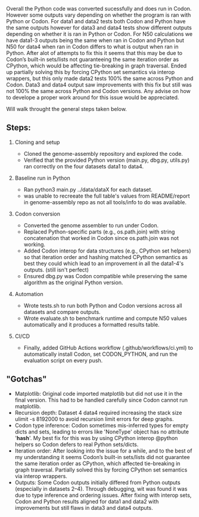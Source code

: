 Overall the Python code was converted sucessfully and does run in Codon. However some outputs vary depending on whether the program is ran with Python or Codon. For data1 and data2 tests both Codon and Python have the same outputs however for data3 and data4 tests show different outputs depending on whether it is ran in Python or Codon. For N50 calculations we have data1-3 outputs being the same when ran in Codon and Python but N50 for data4 when ran in Codon differs to what is output when ran in Python. After alot of attempts to fix this it seems that this may be due to Codon’s built-in sets/lists not guaranteeing the same iteration order as CPython, which would be affecting tie-breaking in graph traversal. Ended up partially solving this by forcing CPython set semantics via interop wrappers, but this only made data2 tests 100% the same across Python and Codon. Data3 and data4 output saw improvements with this fix but still was not 100% the same across Python and Codon versions. Any advise on how to develope a proper work around for this issue would be appreciated.

Will walk throught the general steps taken below.

## Steps:

1. Cloning and setup
   - Cloned the genome-assembly repository and explored the code.
   - Verified that the provided Python version (main.py, dbg.py, utils.py) ran correctly on the four datasets data1 to data4.
  
2. Baseline run in Python
   - Ran python3 main.py ../data/dataX for each dataset.
   - was unable to recreeate the full table's values from README/report in genome-assembly repo as not all tools/info to do was available.

3. Codon conversion
   - Converted the genome assembler to run under Codon.
   - Replaced Python-specific parts (e.g., os.path.join) with string concatenation that worked in Codon since os.path.join was not working.
   - Added Codon interop for data structures (e.g., CPython set helpers) so that iteration order and hashing matched CPython semantics as best they could which lead to an improvement in all the data1-4's outputs. (still isn't perfect)
   - Ensured dbg.py was Codon compatible while preserving the same algorithm as the original Python version.

4. Automation
   - Wrote tests.sh to run both Python and Codon versions across all datasets and compare outputs.
   - Wrote evaluate.sh to benchmark runtime and compute N50 values automatically and it produces a formatted results table.
  
5. CI/CD
   - Finally, added GitHub Actions workflow (.github/workflows/ci.yml) to automatically install Codon, set CODON_PYTHON, and run the evaluation script on every push.

## "Gotchas"

- Matplotlib: Original code imported matplotlib but did not use it in the final version. This had to be handled carefully since Codon cannot run matplotlib.
- Recursion depth: Dataset 4 data4 required increasing the stack size ulimit -s 8192000 to avoid recursion limit errors for deep graphs.
- Codon type inference: Codon sometimes mis-inferred types for empty dicts and sets, leading to errors like 'NoneType' object has no attribute '__hash__'. My best fix for this was by using CPython interop @python helpers so Codon defers to real Python sets/dicts.
- Iteration order: After looking into the issue for a while, and to the best of my understanding it seems Codon’s built-in sets/lists did not guarantee the same iteration order as CPython, which affected tie-breaking in graph traversal. Partially solved this by forcing CPython set semantics via interop wrappers.
- Outputs: Some Codon outputs initially differed from Python outputs (especially in datasets 2–4). Through debugging, wit was found it was due to type inference and ordering issues. After fixing with interop sets, Codon and Python results aligned for data1 and data2 with improvements but still flaws in data3 and data4 outputs.

